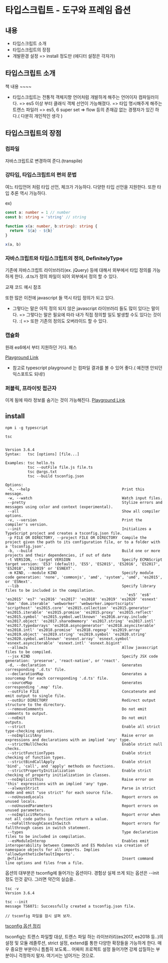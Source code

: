 # 타입스크립트 - 도구와 프레임 옵션

## 내용
* 타입스크립트 소개
* 타입스크립트의 장점
* 개발환경 설정 => install 정도만 (에디터 설정은 각자가)

## 타입스크립트 소개
책 내용 ~~~~

+ 타입스크립트는 전통적 객체지향 언어처럼 개발하게 해주는 언어이자 컴파일러이다.
=> es5 이상 부터 클래식 객체 선언이 가능해졌다.
=> 타입 명시해주게 해주는 트랜스 파일러
=> es5, 6 super set
=> flow 등의 존재감 없는 경쟁자가 있긴 하다.( 다분히 개인적인 생각 )

## 타입스크립트의 장점
### 컴파일
자바스크립트로 변경하여 준다.(transpile)

### 강타입, 타입스크립트의 편의 문법
여느 타입언어 처럼 타입 선언, 체크가 가능하다.
다양한 타입 선언을 지원한다.
또한 타입 추론 역시 가능하다.

ex)
```typescript
const a: number = 1 // number
const b: string = 'string' // string

function x(a: number, b:string): string {
  return `${a} - ${b}`
}

x(a, b)
```

### 자바스크립트와 타입스크립트의 정의, DefinitelyType
기존에 자바스크립트 라이브러리(ex. jQuery) 등에 대해서 외부에서 타입 정의를 가능하게 한다.
.d.ts가 정의 파일이 되어 외부에서 정의 할 수 있다.

교재 코드 예시 참조

또한 많은 이전에 javascript 들 역시 타입 정의가 되고 있다.

+ 그렇다는 말은 아직 정의 되지 않은 javascript 라이브러리 들도 많이 있다는 말이다.
=> 그렇다는 말은 필요에 따라 내가 직접 정의할 일도 발생할 수도 있다는 것이다. :(
=> 또한 기존의 정의도 오버라이드 할 수 있다.

### 캡슐화
원래 es6에서 부터 지원하던 거다. 패스

[Playground Link](https://www.typescriptlang.org/play/?target=1&ssl=1&ssc=1&pln=9&pc=18#)
+ 참고로 typescript playground 는 컴파일 결과를 볼 수 있어 좋다.( 예전엔 안되던 익스포트도 되네!)

### 퍼블릭, 프라이빗 접근자
이게 됨에 따라 정보를 숨기는 것이 가능해진다.
[Playground Link](https://www.typescriptlang.org/play/index.html?ssl=16&ssc=13&pln=16&pc=1#code/MYGwhgzhAECyCeBhcVoG8CwAoa0AOATgJYBuYALgKbQD6wA9gK4B25AXNM4wLYBGlBaAF5oABgDc2bLgDmlctAYtyACgCU6abmgF5jAs2jkAFkQgA6Ok1ZaAvlJzQwAE2cB5ZpXWbHuE2cslVgBqYMlHeyxsSOwyQXphTkoAdzgkFAh1bAZmCHoQSnMQehkVenMg8jVscpd3TyysHLyCopKyiusqoA)

## install
```shell script
npm i -g typescript

tsc


Version 3.6.4
Syntax:   tsc [options] [file...]

Examples: tsc hello.ts
          tsc --outFile file.js file.ts
          tsc @args.txt
          tsc --build tsconfig.json

Options:
 -h, --help                                         Print this message.
 -w, --watch                                        Watch input files.
 --pretty                                           Stylize errors and messages using color and context (experimental).
 --all                                              Show all compiler options.
 -v, --version                                      Print the compiler's version.
 --init                                             Initializes a TypeScript project and creates a tsconfig.json file.
 -p FILE OR DIRECTORY, --project FILE OR DIRECTORY  Compile the project given the path to its configuration file, or to a folder with a 'tsconfig.json'.
 -b, --build                                        Build one or more projects and their dependencies, if out of date
 -t VERSION, --target VERSION                       Specify ECMAScript target version: 'ES3' (default), 'ES5', 'ES2015', 'ES2016', 'ES2017', 'ES2018', 'ES2019' or 'ESNEXT'.
 -m KIND, --module KIND                             Specify module code generation: 'none', 'commonjs', 'amd', 'system', 'umd', 'es2015', or 'ESNext'.
 --lib                                              Specify library files to be included in the compilation.
                                                      'es5' 'es6' 'es2015' 'es7' 'es2016' 'es2017' 'es2018' 'es2019' 'es2020' 'esnext' 'dom' 'dom.iterable' 'webworker' 'webworker.importscripts' 'scripthost' 'es2015.core' 'es2015.collection' 'es2015.generator' 'es2015.iterable' 'es2015.promise' 'es2015.proxy' 'es2015.reflect' 'es2015.symbol' 'es2015.symbol.wellknown' 'es2016.array.include' 'es2017.object' 'es2017.sharedmemory' 'es2017.string' 'es2017.intl' 'es2017.typedarrays' 'es2018.asyncgenerator' 'es2018.asynciterable' 'es2018.intl' 'es2018.promise' 'es2018.regexp' 'es2019.array' 'es2019.object' 'es2019.string' 'es2019.symbol' 'es2020.string' 'es2020.symbol.wellknown' 'esnext.array' 'esnext.symbol' 'esnext.asynciterable' 'esnext.intl' 'esnext.bigint' 
 --allowJs                                          Allow javascript files to be compiled.
 --jsx KIND                                         Specify JSX code generation: 'preserve', 'react-native', or 'react'.
 -d, --declaration                                  Generates corresponding '.d.ts' file.
 --declarationMap                                   Generates a sourcemap for each corresponding '.d.ts' file.
 --sourceMap                                        Generates corresponding '.map' file.
 --outFile FILE                                     Concatenate and emit output to single file.
 --outDir DIRECTORY                                 Redirect output structure to the directory.
 --removeComments                                   Do not emit comments to output.
 --noEmit                                           Do not emit outputs.
 --strict                                           Enable all strict type-checking options.
 --noImplicitAny                                    Raise error on expressions and declarations with an implied 'any' type.
 --strictNullChecks                                 Enable strict null checks.
 --strictFunctionTypes                              Enable strict checking of function types.
 --strictBindCallApply                              Enable strict 'bind', 'call', and 'apply' methods on functions.
 --strictPropertyInitialization                     Enable strict checking of property initialization in classes.
 --noImplicitThis                                   Raise error on 'this' expressions with an implied 'any' type.
 --alwaysStrict                                     Parse in strict mode and emit "use strict" for each source file.
 --noUnusedLocals                                   Report errors on unused locals.
 --noUnusedParameters                               Report errors on unused parameters.
 --noImplicitReturns                                Report error when not all code paths in function return a value.
 --noFallthroughCasesInSwitch                       Report errors for fallthrough cases in switch statement.
 --types                                            Type declaration files to be included in compilation.
 --esModuleInterop                                  Enables emit interoperability between CommonJS and ES Modules via creation of namespace objects for all imports. Implies 'allowSyntheticDefaultImports'.
 @<file>                                            Insert command line options and files from a file.

```
옵션의 대부분은 tsconfig에 들어가는 옵션이다.
경험상 실제 쓰게 되는 옵션은 --init 정도 인것 같다.
그러면 약간의 실습을..

```shell script
tsc -v
Version 3.6.4

tsc --init
message TS6071: Successfully created a tsconfig.json file.

// tsconfig 파일을 잠시 살펴 보자.
```
[tsconfig 옵션 정리](https://jsdev.kr/t/typescript/3048)

tsconfig는 트랜스 파일할 대상, 트랜스 파일 하는 라이브러리(es2017, es2018 등..)의 설정 및 모듈 레졸루션, strict 설정, extend를 통한 다양한 확장들을 가능하게 한다.
매우 중요한 부분이니 틈틈히 보도록...
어짜피 프로젝트 설정 들어가면 강제 삽질하는 부분이니 걱정하지 말자. 
여기서는 넘어가는 것으로.

 
